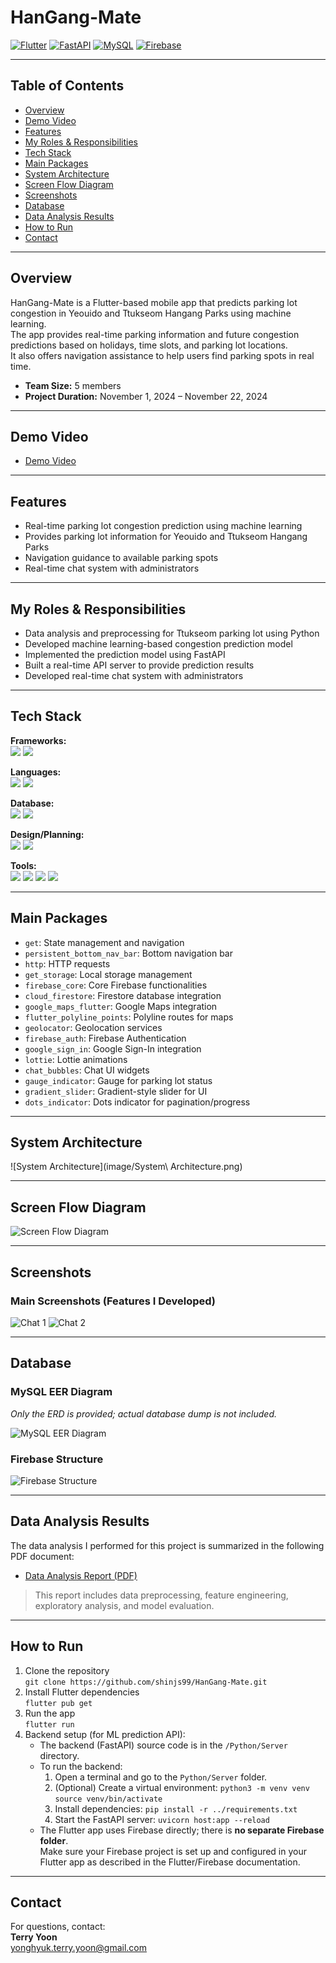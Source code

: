 # HanGang-Mate

[![Flutter](https://img.shields.io/badge/Flutter-02569B?style=for-the-badge&logo=flutter&logoColor=white)](https://flutter.dev/)
[![FastAPI](https://img.shields.io/badge/FastAPI-009688?style=for-the-badge&logo=fastapi&logoColor=white)](https://fastapi.tiangolo.com/)
[![MySQL](https://img.shields.io/badge/MySQL-4479A1?style=for-the-badge&logo=mysql&logoColor=white)](https://www.mysql.com/)
[![Firebase](https://img.shields.io/badge/Firebase-FFCA28?style=for-the-badge&logo=firebase&logoColor=white)](https://firebase.google.com/)

---

## Table of Contents

- [Overview](#overview)
- [Demo Video](#demo-video)
- [Features](#features)
- [My Roles & Responsibilities](#my-roles--responsibilities)
- [Tech Stack](#tech-stack)
- [Main Packages](#main-packages)
- [System Architecture](#system-architecture)
- [Screen Flow Diagram](#screen-flow-diagram)
- [Screenshots](#screenshots)
- [Database](#database)
- [Data Analysis Results](#data-analysis-results)
- [How to Run](#how-to-run)
- [Contact](#contact)

---

## Overview

HanGang-Mate is a Flutter-based mobile app that predicts parking lot congestion in Yeouido and Ttukseom Hangang Parks using machine learning.  
The app provides real-time parking information and future congestion predictions based on holidays, time slots, and parking lot locations.  
It also offers navigation assistance to help users find parking spots in real time.

- **Team Size:** 5 members  
- **Project Duration:** November 1, 2024 – November 22, 2024

---

## Demo Video

- [Demo Video](https://youtu.be/GxYjpVGDhHs)

---

## Features

- Real-time parking lot congestion prediction using machine learning
- Provides parking lot information for Yeouido and Ttukseom Hangang Parks
- Navigation guidance to available parking spots
- Real-time chat system with administrators

---

## My Roles & Responsibilities

- Data analysis and preprocessing for Ttukseom parking lot using Python
- Developed machine learning-based congestion prediction model
- Implemented the prediction model using FastAPI
- Built a real-time API server to provide prediction results
- Developed real-time chat system with administrators

---

## Tech Stack

**Frameworks:**  
<img src="https://img.shields.io/badge/Flutter-02569B?style=for-the-badge&logo=flutter&logoColor=white"/>
<img src="https://img.shields.io/badge/FastAPI-009688?style=for-the-badge&logo=fastapi&logoColor=white"/>

**Languages:**  
<img src="https://img.shields.io/badge/Dart-0175C2?style=for-the-badge&logo=dart&logoColor=white"/>
<img src="https://img.shields.io/badge/Python-3776AB?style=for-the-badge&logo=python&logoColor=white"/>

**Database:**  
<img src="https://img.shields.io/badge/MySQL-4479A1?style=for-the-badge&logo=mysql&logoColor=white"/>
<img src="https://img.shields.io/badge/Firebase-FFCA28?style=for-the-badge&logo=firebase&logoColor=white"/>

**Design/Planning:**  
<img src="https://img.shields.io/badge/Figma-F24E1E?style=for-the-badge&logo=figma&logoColor=white"/>
<img src="https://img.shields.io/badge/Miro-050038?style=for-the-badge&logo=miro&logoColor=white"/>

**Tools:**  
<img src="https://img.shields.io/badge/VSCode-007ACC?style=for-the-badge&logo=visualstudiocode&logoColor=white"/>
<img src="https://img.shields.io/badge/Scikit-learn-F7931E?style=for-the-badge&logo=scikit-learn&logoColor=white"/>
<img src="https://img.shields.io/badge/GitHub-181717?style=for-the-badge&logo=github&logoColor=white"/>
<img src="https://img.shields.io/badge/Jupyter-F37626?style=for-the-badge&logo=jupyter&logoColor=white"/>

---

## Main Packages

- `get`: State management and navigation
- `persistent_bottom_nav_bar`: Bottom navigation bar
- `http`: HTTP requests
- `get_storage`: Local storage management
- `firebase_core`: Core Firebase functionalities
- `cloud_firestore`: Firestore database integration
- `google_maps_flutter`: Google Maps integration
- `flutter_polyline_points`: Polyline routes for maps
- `geolocator`: Geolocation services
- `firebase_auth`: Firebase Authentication
- `google_sign_in`: Google Sign-In integration
- `lottie`: Lottie animations
- `chat_bubbles`: Chat UI widgets
- `gauge_indicator`: Gauge for parking lot status
- `gradient_slider`: Gradient-style slider for UI
- `dots_indicator`: Dots indicator for pagination/progress

---

## System Architecture

![System Architecture](image/System\ Architecture.png)

---

## Screen Flow Diagram

![Screen Flow Diagram](image/SFD.png)

---

## Screenshots

### Main Screenshots (Features I Developed)

![Chat 1](image/chat1.png)
![Chat 2](image/chat2.png)

---

## Database

### MySQL EER Diagram  
_Only the ERD is provided; actual database dump is not included._

![MySQL EER Diagram](image/MySQL_ERD.png)

### Firebase Structure  
![Firebase Structure](image/Firebase.png)

---

## Data Analysis Results

The data analysis I performed for this project is summarized in the following PDF document:

- [Data Analysis Report (PDF)](image/data_analysis.pdf)

> This report includes data preprocessing, feature engineering, exploratory analysis, and model evaluation.

---

## How to Run

1. Clone the repository  
   `git clone https://github.com/shinjs99/HanGang-Mate.git`
2. Install Flutter dependencies  
   `flutter pub get`
3. Run the app  
   `flutter run`
4. Backend setup (for ML prediction API):
   - The backend (FastAPI) source code is in the `/Python/Server` directory.
   - To run the backend:
     1. Open a terminal and go to the `Python/Server` folder.
     2. (Optional) Create a virtual environment:
        `python3 -m venv venv`
        `source venv/bin/activate`
     3. Install dependencies:
        `pip install -r ../requirements.txt`
     4. Start the FastAPI server:
        `uvicorn host:app --reload`
   - The Flutter app uses Firebase directly; there is **no separate Firebase folder**.  
     Make sure your Firebase project is set up and configured in your Flutter app as described in the Flutter/Firebase documentation.

---

## Contact

For questions, contact:  
**Terry Yoon**  
yonghyuk.terry.yoon@gmail.com
